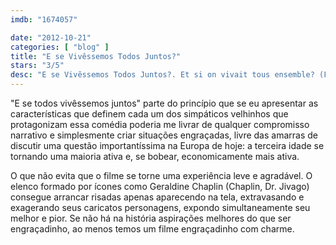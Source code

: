 ```yaml
---
imdb: "1674057"

date: "2012-10-21"
categories: [ "blog" ]
title: "E se Vivêssemos Todos Juntos?"
stars: "3/5"
desc: "E se Vivêssemos Todos Juntos?. Et si on vivait tous ensemble? (France, 2011). Dirigido por Stéphane Robelin. Escrito por Stéphane Robelin. Com Guy Bedos, Daniel Brühl, Geraldine Chaplin, Jane Fonda, Claude Rich, Pierre Richard, Bernard Malaka, Camino Texeira, Gwendoline Hamon."
---
```

"E se todos vivêssemos juntos" parte do princípio que se eu apresentar as características que definem cada um dos simpáticos velhinhos que protagonizam essa comédia poderia me livrar de qualquer compromisso narrativo e simplesmente criar situações engraçadas, livre das amarras de discutir uma questão importantíssima na Europa de hoje: a terceira idade se tornando uma maioria ativa e, se bobear, economicamente mais ativa.

O que não evita que o filme se torne uma experiência leve e agradável. O elenco formado por ícones como Geraldine Chaplin (Chaplin, Dr. Jivago) consegue arrancar risadas apenas aparecendo na tela, extravasando e exagerando seus caricatos personagens, expondo simultaneamente seu melhor e pior. Se não há na história aspirações melhores do que ser engraçadinho, ao menos temos um filme engraçadinho com charme.

